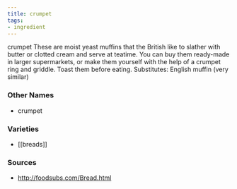```yaml
---
title: crumpet
tags:
- ingredient
---
```

crumpet These are moist yeast muffins that the British like to slather with butter or clotted cream and serve at teatime. You can buy them ready-made in larger supermarkets, or make them yourself with the help of a crumpet ring and griddle. Toast them before eating. Substitutes: English muffin (very similar)

### Other Names

* crumpet

### Varieties

* [[breads]]

### Sources
* http://foodsubs.com/Bread.html
